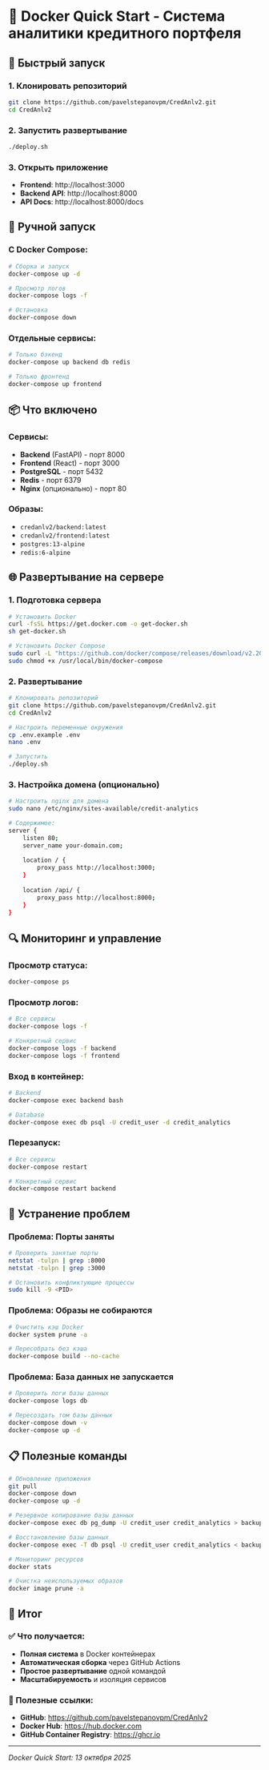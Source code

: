 # 🐳 Docker Quick Start - Система аналитики кредитного портфеля

## 🚀 Быстрый запуск

### 1. Клонировать репозиторий
```bash
git clone https://github.com/pavelstepanovpm/CredAnlv2.git
cd CredAnlv2
```

### 2. Запустить развертывание
```bash
./deploy.sh
```

### 3. Открыть приложение
- **Frontend**: http://localhost:3000
- **Backend API**: http://localhost:8000
- **API Docs**: http://localhost:8000/docs

## 🔧 Ручной запуск

### С Docker Compose:
```bash
# Сборка и запуск
docker-compose up -d

# Просмотр логов
docker-compose logs -f

# Остановка
docker-compose down
```

### Отдельные сервисы:
```bash
# Только бэкенд
docker-compose up backend db redis

# Только фронтенд
docker-compose up frontend
```

## 📦 Что включено

### Сервисы:
- **Backend** (FastAPI) - порт 8000
- **Frontend** (React) - порт 3000
- **PostgreSQL** - порт 5432
- **Redis** - порт 6379
- **Nginx** (опционально) - порт 80

### Образы:
- `credanlv2/backend:latest`
- `credanlv2/frontend:latest`
- `postgres:13-alpine`
- `redis:6-alpine`

## 🌐 Развертывание на сервере

### 1. Подготовка сервера
```bash
# Установить Docker
curl -fsSL https://get.docker.com -o get-docker.sh
sh get-docker.sh

# Установить Docker Compose
sudo curl -L "https://github.com/docker/compose/releases/download/v2.20.0/docker-compose-$(uname -s)-$(uname -m)" -o /usr/local/bin/docker-compose
sudo chmod +x /usr/local/bin/docker-compose
```

### 2. Развертывание
```bash
# Клонировать репозиторий
git clone https://github.com/pavelstepanovpm/CredAnlv2.git
cd CredAnlv2

# Настроить переменные окружения
cp .env.example .env
nano .env

# Запустить
./deploy.sh
```

### 3. Настройка домена (опционально)
```bash
# Настроить nginx для домена
sudo nano /etc/nginx/sites-available/credit-analytics

# Содержимое:
server {
    listen 80;
    server_name your-domain.com;
    
    location / {
        proxy_pass http://localhost:3000;
    }
    
    location /api/ {
        proxy_pass http://localhost:8000;
    }
}
```

## 🔍 Мониторинг и управление

### Просмотр статуса:
```bash
docker-compose ps
```

### Просмотр логов:
```bash
# Все сервисы
docker-compose logs -f

# Конкретный сервис
docker-compose logs -f backend
docker-compose logs -f frontend
```

### Вход в контейнер:
```bash
# Backend
docker-compose exec backend bash

# Database
docker-compose exec db psql -U credit_user -d credit_analytics
```

### Перезапуск:
```bash
# Все сервисы
docker-compose restart

# Конкретный сервис
docker-compose restart backend
```

## 🚨 Устранение проблем

### Проблема: Порты заняты
```bash
# Проверить занятые порты
netstat -tulpn | grep :8000
netstat -tulpn | grep :3000

# Остановить конфликтующие процессы
sudo kill -9 <PID>
```

### Проблема: Образы не собираются
```bash
# Очистить кэш Docker
docker system prune -a

# Пересобрать без кэша
docker-compose build --no-cache
```

### Проблема: База данных не запускается
```bash
# Проверить логи базы данных
docker-compose logs db

# Пересоздать том базы данных
docker-compose down -v
docker-compose up -d
```

## 📋 Полезные команды

```bash
# Обновление приложения
git pull
docker-compose down
docker-compose up -d

# Резервное копирование базы данных
docker-compose exec db pg_dump -U credit_user credit_analytics > backup.sql

# Восстановление базы данных
docker-compose exec -T db psql -U credit_user credit_analytics < backup.sql

# Мониторинг ресурсов
docker stats

# Очистка неиспользуемых образов
docker image prune -a
```

## 🎯 Итог

### ✅ Что получается:
- **Полная система** в Docker контейнерах
- **Автоматическая сборка** через GitHub Actions
- **Простое развертывание** одной командой
- **Масштабируемость** и изоляция сервисов

### 🔗 Полезные ссылки:
- **GitHub**: https://github.com/pavelstepanovpm/CredAnlv2
- **Docker Hub**: https://hub.docker.com
- **GitHub Container Registry**: https://ghcr.io

---
*Docker Quick Start: 13 октября 2025*
